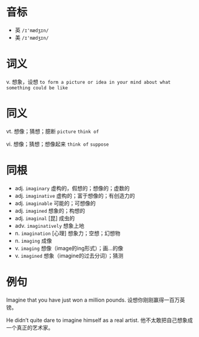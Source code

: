 # 音标

- 英 `/ɪ'mædʒɪn/`
- 美 `/ɪ'mædʒɪn/`

# 词义

v. 想象，设想
`to form a picture or idea in your mind about what something could be like`

# 同义

vt. 想像；猜想；臆断
`picture` `think of`

vi. 想像；猜想；想像起来
`think of` `suppose`

# 同根

- adj. `imaginary` 虚构的，假想的；想像的；虚数的
- adj. `imaginative` 虚构的；富于想像的；有创造力的
- adj. `imaginable` 可能的；可想像的
- adj. `imagined` 想象的；构想的
- adj. `imaginal` [昆] 成虫的
- adv. `imaginatively` 想象上地
- n. `imagination` [心理] 想象力；空想；幻想物
- n. `imaging` 成像
- v. `imaging` 想像（image的ing形式）；画…的像
- v. `imagined` 想象（imagine的过去分词）；猜测

# 例句

Imagine that you have just won a million pounds.
设想你刚刚赢得一百万英镑。

He didn’t quite dare to imagine himself as a real artist.
他不太敢把自己想象成一个真正的艺术家。


